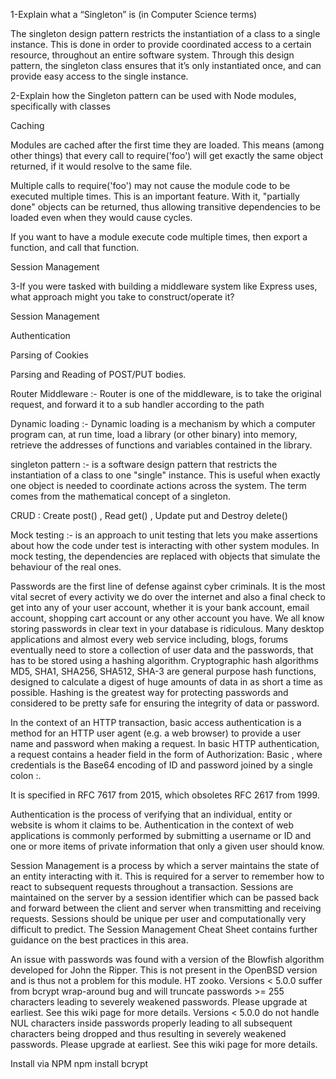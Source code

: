 1-Explain what a “Singleton” is (in Computer Science terms)

The singleton design pattern restricts the instantiation of a class to a single instance. This is done in order to provide coordinated access to a certain resource, throughout an entire software system. Through this design pattern, the singleton class ensures that it’s only instantiated once, and can provide easy access to the single instance.

2-Explain how the Singleton pattern can be used with Node modules, specifically with classes

Caching

Modules are cached after the first time they are loaded. This means (among other things) that every call to require('foo') will get exactly the same object returned, if it would resolve to the same file.

Multiple calls to require('foo') may not cause the module code to be executed multiple times. This is an important feature. With it, "partially done" objects can be returned, thus allowing transitive dependencies to be loaded even when they would cause cycles.

If you want to have a module execute code multiple times, then export a function, and call that function.

Session Management

3-If you were tasked with building a middleware system like Express uses, what approach might you take to construct/operate it?

Session Management

Authentication

Parsing of Cookies

Parsing and Reading of POST/PUT bodies. 

Router Middleware :- Router is one of the middleware, is to take the original request, and forward it to a sub handler according to the path

Dynamic loading :- Dynamic loading is a mechanism by which a computer program can, at run time, load a library (or other binary) into memory, retrieve the addresses of functions and variables contained in the library.

singleton pattern :- is a software design pattern that restricts the instantiation of a class to one "single" instance. This is useful when exactly one object is needed to coordinate actions across the system. The term comes from the mathematical concept of a singleton.

CRUD : Create post() , Read get() , Update put and Destroy delete()

Mock testing :- is an approach to unit testing that lets you make assertions about how the code under test is interacting with other system modules. In mock testing, the dependencies are replaced with objects that simulate the behaviour of the real ones.

Passwords are the first line of defense against cyber criminals. It is the most vital secret of every activity we do over the internet and also a final check to get into any of your user account, whether it is your bank account, email account, shopping cart account or any other account you have.
We all know storing passwords in clear text in your database is ridiculous. Many desktop applications and almost every web service including, blogs, forums eventually need to store a collection of user data and the passwords, that has to be stored using a hashing algorithm.
Cryptographic hash algorithms MD5, SHA1, SHA256, SHA512, SHA-3 are general purpose hash functions, designed to calculate a digest of huge amounts of data in as short a time as possible. Hashing is the greatest way for protecting passwords and considered to be pretty safe for ensuring the integrity of data or password.

In the context of an HTTP transaction, basic access authentication is a method for an HTTP user agent (e.g. a web browser) to provide a user name and password when making a request. In basic HTTP authentication, a request contains a header field in the form of Authorization: Basic <credentials>, where credentials is the Base64 encoding of ID and password joined by a single colon :.

It is specified in RFC 7617 from 2015, which obsoletes RFC 2617 from 1999.


Authentication is the process of verifying that an individual, entity or website is whom it claims to be. Authentication in the context of web applications is commonly performed by submitting a username or ID and one or more items of private information that only a given user should know.

Session Management is a process by which a server maintains the state of an entity interacting with it. This is required for a server to remember how to react to subsequent requests throughout a transaction. Sessions are maintained on the server by a session identifier which can be passed back and forward between the client and server when transmitting and receiving requests. Sessions should be unique per user and computationally very difficult to predict. The Session Management Cheat Sheet contains further guidance on the best practices in this area.

An issue with passwords was found with a version of the Blowfish algorithm developed for John the Ripper. This is not present in the OpenBSD version and is thus not a problem for this module. HT zooko.
Versions < 5.0.0 suffer from bcrypt wrap-around bug and will truncate passwords >= 255 characters leading to severely weakened passwords. Please upgrade at earliest. See this wiki page for more details.
Versions < 5.0.0 do not handle NUL characters inside passwords properly leading to all subsequent characters being dropped and thus resulting in severely weakened passwords. Please upgrade at earliest. See this wiki page for more details.

Install via NPM
npm install bcrypt


